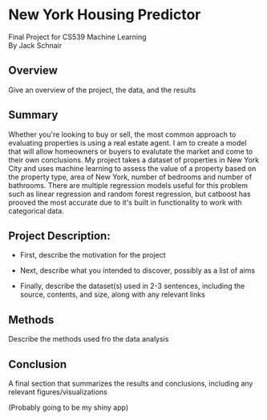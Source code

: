 # New York Housing Predictor
Final Project for CS539 Machine Learning <br>
By Jack Schnair

## Overview

Give an overview of the project, the data, and the results

## Summary

Whether you're looking to buy or sell, the most common approach to evaluating properties is using a real estate agent. I am to create a model that will allow homeowners or buyers to evalutate the market and come to their own conclusions. My project takes a dataset of properties in New York City and uses machine learning to assess the value of a property based on the property type, area of New York, number of bedrooms and number of bathrooms. There are multiple regression models useful for this problem such as linear regression and random forest regression, but catboost has prooved the most accurate due to it's built in functionality to work with categorical data. 

## Project Description:

- First, describe the motivation for the project

- Next, describe what you intended to discover, possibly as a list of aims

- Finally, describe the dataset(s) used in 2-3 sentences, including the source, contents, and size, along with any relevant links

## Methods

Describe the methods used fro the data analysis

## Conclusion

A final section that summarizes the results and conclusions, including any relevant figures/visualizations

(Probably going to be my shiny app)
